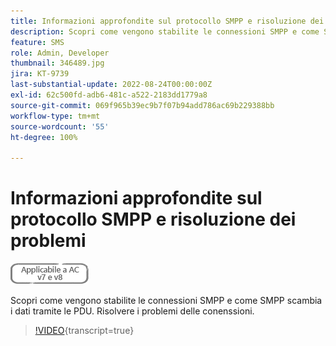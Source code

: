 ```yaml
---
title: Informazioni approfondite sul protocollo SMPP e risoluzione dei problemi
description: Scopri come vengono stabilite le connessioni SMPP e come SMPP scambia i dati tramite le PDU. Risolvere i problemi delle conenssioni.
feature: SMS
role: Admin, Developer
thumbnail: 346489.jpg
jira: KT-9739
last-substantial-update: 2022-08-24T00:00:00Z
exl-id: 62c500fd-adb6-481c-a522-2183dd1779a8
source-git-commit: 069f965b39ec9b7f07b94add786ac69b229388bb
workflow-type: tm+mt
source-wordcount: '55'
ht-degree: 100%

---
```


# Informazioni approfondite sul protocollo SMPP e risoluzione dei problemi

![Applicabile alle versioni v7 e v8](../assets/V7-V8-stamp.png)

Scopri come vengono stabilite le connessioni SMPP e come SMPP scambia i dati tramite le PDU. Risolvere i problemi delle conenssioni.

>[!VIDEO](https://video.tv.adobe.com/v/3453419?quality=12&learn=on&captions=ita){transcript=true}
